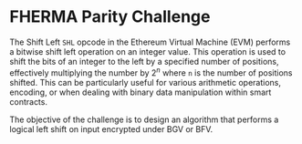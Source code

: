 # FHERMA Parity Challenge

The Shift Left `SHL` opcode in the Ethereum Virtual Machine (EVM) performs a bitwise shift left operation on an integer value. This operation is used to shift the bits of an integer to the left by a specified number of positions, effectively multiplying the number by $2^n$ where `n` is the number of positions shifted. This can be particularly useful for various arithmetic operations, encoding, or when dealing with binary data manipulation within smart contracts.

The objective of the challenge is to design an algorithm that performs a logical left shift on input encrypted under BGV or BFV.

